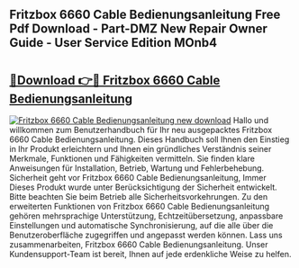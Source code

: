 ## Fritzbox 6660 Cable Bedienungsanleitung Free Pdf Download - Part-DMZ New Repair Owner Guide - User Service Edition MOnb4

# <h2><a href="http://df0tsgm.blite.top/?on=Fritzbox+6660+Cable+Bedienungsanleitung">🔗Download 👉🔴 Fritzbox 6660 Cable Bedienungsanleitung</a></h2>

[![Fritzbox 6660 Cable Bedienungsanleitung new download](https://i.imgur.com/lujVjoI.png)](http://df0tsgm.blite.top/?on=Fritzbox+6660+Cable+Bedienungsanleitung)
Hallo und willkommen zum Benutzerhandbuch für Ihr neu ausgepacktes Fritzbox 6660 Cable Bedienungsanleitung. Dieses Handbuch soll Ihnen den Einstieg in Ihr Produkt erleichtern und Ihnen ein gründliches Verständnis seiner Merkmale, Funktionen und Fähigkeiten vermitteln. Sie finden klare Anweisungen für Installation, Betrieb, Wartung und Fehlerbehebung. Sicherheit geht vor Fritzbox 6660 Cable Bedienungsanleitung, Immer Dieses Produkt wurde unter Berücksichtigung der Sicherheit entwickelt. Bitte beachten Sie beim Betrieb alle Sicherheitsvorkehrungen. Zu den erweiterten Funktionen von Fritzbox 6660 Cable Bedienungsanleitung gehören mehrsprachige Unterstützung, Echtzeitübersetzung, anpassbare Einstellungen und automatische Synchronisierung, auf die alle über die Benutzeroberfläche zugegriffen und angepasst werden können. Lass uns zusammenarbeiten, Fritzbox 6660 Cable Bedienungsanleitung. Unser Kundensupport-Team ist bereit, Ihnen auf jede erdenkliche Weise zu helfen.
